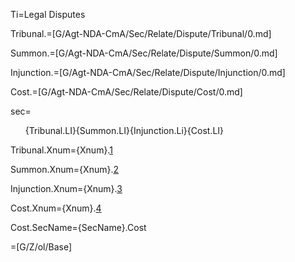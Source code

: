 Ti=Legal Disputes

Tribunal.=[G/Agt-NDA-CmA/Sec/Relate/Dispute/Tribunal/0.md]

Summon.=[G/Agt-NDA-CmA/Sec/Relate/Dispute/Summon/0.md]

Injunction.=[G/Agt-NDA-CmA/Sec/Relate/Dispute/Injunction/0.md]

Cost.=[G/Agt-NDA-CmA/Sec/Relate/Dispute/Cost/0.md]

sec=<ol>{Tribunal.LI}{Summon.LI}{Injunction.Li}{Cost.LI}</ol>

Tribunal.Xnum={Xnum}.<a href="#Relate.Dispute.Tribunal.Sec" class="xref">1</a>

Summon.Xnum={Xnum}.<a href="#Relate.Dispute.Summon.Sec" class="xref">2</a>

Injunction.Xnum={Xnum}.<a href="#Relate.Dispute.Injunction.Sec" class="xref">3</a>

Cost.Xnum={Xnum}.<a href="#Relate.Dispute.Cost.Sec" class="xref">4</a>

Cost.SecName={SecName}.Cost

=[G/Z/ol/Base]
